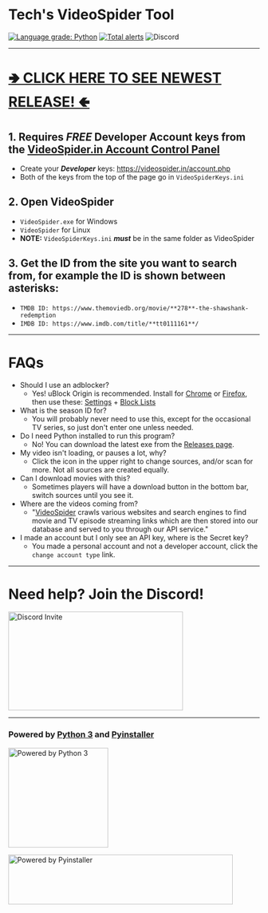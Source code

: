 # Tech's VideoSpider Tool
[![Language grade: Python](https://img.shields.io/lgtm/grade/python/g/Technetium1/VideoSpider.svg?logo=lgtm&logoWidth=18)](https://lgtm.com/projects/g/Technetium1/VideoSpider/context:python) [![Total alerts](https://img.shields.io/lgtm/alerts/g/Technetium1/VideoSpider.svg?logo=lgtm&logoWidth=18)](https://lgtm.com/projects/g/Technetium1/VideoSpider/alerts/) ![Discord](https://discordapp.com/api/guilds/260151582337794058/widget.png)

---

# [🢂 CLICK HERE TO SEE NEWEST RELEASE! 🢀](https://github.com/Technetium1/VideoSpider/releases/latest)
## 1. Requires ***FREE*** Developer Account keys from the [VideoSpider.in Account Control Panel](https://videospider.in/account.php)
  * Create your ***Developer*** keys: https://videospider.in/account.php
  * Both of the keys from the top of the page go in `VideoSpiderKeys.ini`
## 2. Open VideoSpider
  * `VideoSpider.exe` for Windows
  * `VideoSpider` for Linux
  * **NOTE:** `VideoSpiderKeys.ini` ***must*** be in the same folder as VideoSpider
## 3. Get the ID from the site you want to search from, for example the ID is shown between asterisks:
  * `TMDB ID: https://www.themoviedb.org/movie/**278**-the-shawshank-redemption`
  * `IMDB ID: https://www.imdb.com/title/**tt0111161**/`

---

# FAQs

* Should I use an adblocker?
  * Yes! uBlock Origin is recommended. Install for [Chrome](https://chrome.google.com/webstore/detail/cjpalhdlnbpafiamejdnhcphjbkeiagm) or [Firefox](https://addons.mozilla.org/firefox/addon/ublock-origin/), then use these: [Settings](https://user-images.githubusercontent.com/9877150/67312187-e7265480-f4ce-11e9-97f2-63578d4679a1.png) + [Block Lists](https://user-images.githubusercontent.com/9877150/67312232-fb6a5180-f4ce-11e9-8d75-8d4d9209524d.png)
* What is the season ID for?
  * You will probably never need to use this, except for the occasional TV series, so just don't enter one unless needed.
* Do I need Python installed to run this program?
  * No! You can download the latest exe from the [Releases page](https://github.com/Technetium1/VideoSpider/releases/latest).
* My video isn't loading, or pauses a lot, why?
  * Click the icon in the upper right to change sources, and/or scan for more. Not all sources are created equally.
* Can I download movies with this?
  * Sometimes players will have a download button in the bottom bar, switch sources until you see it.
* Where are the videos coming from?
  * "[VideoSpider](https://videospider.in) crawls various websites and search engines to find movie and TV episode streaming links which are then stored into our database and served to you through our API service."
* I made an account but I only see an API key, where is the Secret key?
  * You made a personal account and not a developer account, click the `change account type` link.

---

# Need help? Join the Discord!
[<img src="https://discordapp.com/assets/e4923594e694a21542a489471ecffa50.svg" width="350" height="198" alt="Discord Invite" title="Join Discord">](https://discord.gg/wB78XMZ)

---

### Powered by [Python 3](https://www.python.org/) and [Pyinstaller](http://www.pyinstaller.org/)

[<img src="https://images-na.ssl-images-amazon.com/images/I/51UQmrmjMXL.png" width="200" height="200" alt="Powered by Python 3" title="Powered by Python 3">](https://www.python.org/)

[<img src="http://www.pyinstaller.org/_downloads/2b2cb23f41ed4b166c2ef8af0f1eb12c/pyinstaller-draft1c-header-trans.png" width="450" height="100" alt="Powered by Pyinstaller" title="Powered by Pyinstaller">](https://www.pyinstaller.org/)
